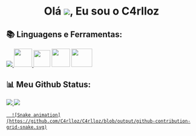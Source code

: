 <h1 align="center">Olá <img src="https://raw.githubusercontent.com/MartinHeinz/MartinHeinz/master/wave.gif" width="30px">, Eu sou o C4rlloz</h1>

## 📚 Linguagens e Ferramentas:

<p align="left"> 
    <a target="_blank" href="https://www.java.com" > <img src="https://img.icons8.com/color/48/000000/java-coffee-cup-logo.png" /> </a>
     <a href="https://developer.android.com/" target="_blank"> <img src="https://2.bp.blogspot.com/-tzm1twY_ENM/XlCRuI0ZkRI/AAAAAAAAOso/BmNOUANXWxwc5vwslNw3WpjrDlgs9PuwQCLcBGAsYHQ/s1600/pasted%2Bimage%2B0.png"  width="48" height="48"/> </a>
    <a href="https://code.visualstudio.com/docs" target="_blank"> <img src="https://upload.wikimedia.org/wikipedia/commons/thumb/9/9a/Visual_Studio_Code_1.35_icon.svg/1024px-Visual_Studio_Code_1.35_icon.svg.png"  width="44" height="44"/></a> 
    <a href="https://docs.python.org/3/" target="_blank"> <img src="https://i.imgur.com/4oTjHoN.png" width="48" height="48"/></a>
  <a href="https://reactnative.dev/docs/getting-started" target="_blank" > <img src="https://imgs.search.brave.com/6JKBNocqeGZNecDy_Mwm9bjeMh_AgUF3Qi_6YBOts7U/rs:fit:1200:1043:1/g:ce/aHR0cHM6Ly91cGxv/YWQud2lraW1lZGlh/Lm9yZy93aWtpcGVk/aWEvY29tbW9ucy90/aHVtYi9hL2E3L1Jl/YWN0LWljb24uc3Zn/LzEyMDBweC1SZWFj/dC1pY29uLnN2Zy5w/bmc"  width=55" height="48"/> </a> 
  
  </p>
  
  ## 📊 Meu Github Status:
  <div>
    <a href="https://github.com/C4rlloz">
  <img height="180em" src="https://github-readme-stats.vercel.app/api?username=C4rlloz&show_icons=true&theme=dracula&include_all_commits=true&count_private=true"/>
  <img height="180em" src="https://github-readme-stats.vercel.app/api/top-langs/?username=C4rlloz&layout=compact&langs_count=16&theme=dracula"/>
  
  </div>
  
      ![Snake animation](https://github.com/C4rlloz/C4rlloz/blob/output/github-contribution-grid-snake.svg)
 
